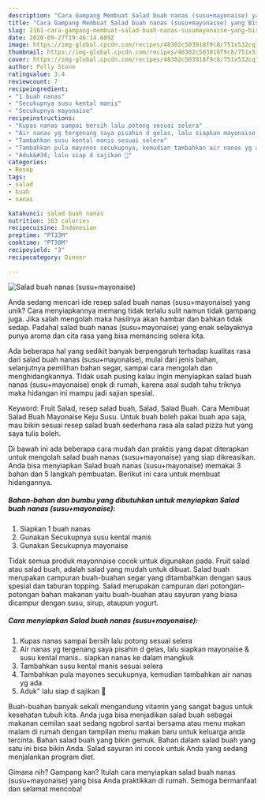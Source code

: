 ```yaml
---
description: "Cara Gampang Membuat Salad buah nanas (susu+mayonaise) yang Bisa Manjain Lidah"
title: "Cara Gampang Membuat Salad buah nanas (susu+mayonaise) yang Bisa Manjain Lidah"
slug: 2161-cara-gampang-membuat-salad-buah-nanas-susumayonaise-yang-bisa-manjain-lidah
date: 2020-09-27T19:46:14.689Z
image: https://img-global.cpcdn.com/recipes/48302c503918f9c8/751x532cq70/salad-buah-nanas-susumayonaise-foto-resep-utama.jpg
thumbnail: https://img-global.cpcdn.com/recipes/48302c503918f9c8/751x532cq70/salad-buah-nanas-susumayonaise-foto-resep-utama.jpg
cover: https://img-global.cpcdn.com/recipes/48302c503918f9c8/751x532cq70/salad-buah-nanas-susumayonaise-foto-resep-utama.jpg
author: Polly Stone
ratingvalue: 3.4
reviewcount: 7
recipeingredient:
- "1 buah nanas"
- "Secukupnya susu kental manis"
- "Secukupnya mayonaise"
recipeinstructions:
- "Kupas nanas sampai bersih lalu potong sesuai selera"
- "Air nanas yg tergenang saya pisahin d gelas, lalu siapkan mayonaise &amp; susu kental manis.. siapkan nanas ke dalam mangkuk"
- "Tambahkan susu kental manis sesuai selera"
- "Tambahkan pula mayones secukupnya, kemudian tambahkan air nanas yg ada"
- "Aduk&#34; lalu siap d sajikan 🤗"
categories:
- Resep
tags:
- salad
- buah
- nanas

katakunci: salad buah nanas 
nutrition: 163 calories
recipecuisine: Indonesian
preptime: "PT33M"
cooktime: "PT30M"
recipeyield: "3"
recipecategory: Dinner

---
```



![Salad buah nanas (susu+mayonaise)](https://img-global.cpcdn.com/recipes/48302c503918f9c8/751x532cq70/salad-buah-nanas-susumayonaise-foto-resep-utama.jpg)

Anda sedang mencari ide resep salad buah nanas (susu+mayonaise) yang unik? Cara menyiapkannya memang tidak terlalu sulit namun tidak gampang juga. Jika salah mengolah maka hasilnya akan hambar dan bahkan tidak sedap. Padahal salad buah nanas (susu+mayonaise) yang enak selayaknya punya aroma dan cita rasa yang bisa memancing selera kita.

Ada beberapa hal yang sedikit banyak berpengaruh terhadap kualitas rasa dari salad buah nanas (susu+mayonaise), mulai dari jenis bahan, selanjutnya pemilihan bahan segar, sampai cara mengolah dan menghidangkannya. Tidak usah pusing kalau ingin menyiapkan salad buah nanas (susu+mayonaise) enak di rumah, karena asal sudah tahu triknya maka hidangan ini mampu jadi sajian spesial.

Keyword: Fruit Salad, resep salad buah, Salad, Salad Buah. Cara Membuat Salad Buah Mayonaise Keju Susu. Untuk buah boleh pakai buah apa saja, mau bikin sesuai resep salad buah sederhana rasa ala salad pizza hut yang saya tulis boleh.


Di bawah ini ada beberapa cara mudah dan praktis yang dapat diterapkan untuk mengolah salad buah nanas (susu+mayonaise) yang siap dikreasikan. Anda bisa menyiapkan Salad buah nanas (susu+mayonaise) memakai 3 bahan dan 5 langkah pembuatan. Berikut ini cara untuk membuat hidangannya.

<!--inarticleads1-->

##### Bahan-bahan dan bumbu yang dibutuhkan untuk menyiapkan Salad buah nanas (susu+mayonaise):

1. Siapkan 1 buah nanas
1. Gunakan Secukupnya susu kental manis
1. Gunakan Secukupnya mayonaise


Tidak semua produk mayonnaise cocok untuk digunakan pada. Fruit salad atau salad buah, adalah salad yang mudah untuk dibuat. Salad buah merupakan campuran buah-buahan segar yang ditambahkan dengan saus spesial dan taburan topping. Salad merupakan campuran dari potongan-potongan bahan makanan yaitu buah-buahan atau sayuran yang biasa dicampur dengan susu, sirup, ataupun yogurt. 

<!--inarticleads2-->

##### Cara menyiapkan Salad buah nanas (susu+mayonaise):

1. Kupas nanas sampai bersih lalu potong sesuai selera
1. Air nanas yg tergenang saya pisahin d gelas, lalu siapkan mayonaise &amp; susu kental manis.. siapkan nanas ke dalam mangkuk
1. Tambahkan susu kental manis sesuai selera
1. Tambahkan pula mayones secukupnya, kemudian tambahkan air nanas yg ada
1. Aduk&#34; lalu siap d sajikan 🤗


Buah-buahan banyak sekali mengandung vitamin yang sangat bagus untuk kesehatan tubuh kita. Anda juga bisa menjadikan salad buah sebagai makanan cemilan saat sedang ngobrol santai bersama atau menu makan malam di rumah dengan tampilan menu makan baru untuk keluarga anda tercinta. Bahan salad buah yang bikin gemuk. Bahan dalam salad buah yang satu ini bisa bikin Anda. Salad sayuran ini cocok untuk Anda yang sedang menjalankan program diet. 

Gimana nih? Gampang kan? Itulah cara menyiapkan salad buah nanas (susu+mayonaise) yang bisa Anda praktikkan di rumah. Semoga bermanfaat dan selamat mencoba!
